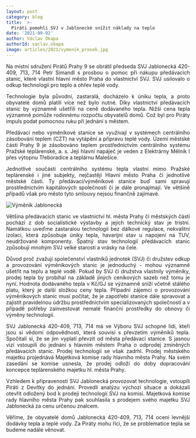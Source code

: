 ```yaml
---
layout: post
category: blog
title:  >-
  Piráti pomohli SVJ v Jablonecké snížit náklady na teplo
date: '2021-09-02'
author: Václav Okapa
authorId: vaclav.okapa
image: articles/2021/vymenik_prosek.jpg
---
```

<p style='text-align: justify;'>
Na místní sdružení Pirátů Prahy 9 se obrátil předseda SVJ Jablonecká 420-409, 713, 714 Petr Simandl s prosbou o pomoc při nákupu předávacích stanic, které vlastní hlavní město Praha do vlastnictví SVJ. SVJ usilovalo o odkup technologií pro teplo a ohřev teplé vody. 
</p><p style='text-align: justify;'>
Technologie byla původní, zastaralá, docházelo k úniku tepla, a proto obyvatelé domů platili více než bylo nutné. Díky vlastnictví předávacích stanic by významně ušetřili na ceně dodávaného tepla. Nižší cena tepla významně pomůže rodinnému rozpočtu obyvatelů domů. Což byl pro Piráty impuls podat pomocnou ruku při jednání s městem.
</p><p style='text-align: justify;'>
Předávací nebo výměníkové stanice se využívají v systémech centrálního zásobování teplem (CZT) na vytápění a přípravu teplé vody. Území městské části Prahy 9 je zásobováno teplem prostřednictvím centrálního systému Pražské teplárenské, a. s. Její hlavní napáječ je veden z Elektrárny Mělník I přes výtopnu Třeboradice a teplárnu Malešice.
</p><p style='text-align: justify;'>
Jednotlivé součásti centrálního systému tepla vlastní mimo Pražské teplárenské i jiné subjekty, nejčastěji Hlavní město Praha či jednotlivé městské části. Ty předávací/výměníkové stanice buď sami spravují prostřednictvím kapitálových společností či je dále pronajímají. Ve většině případů však pro město tyto smlouvy nejsou finančně zajímavé.
</p><p style='text-align: justify;'>
<img src="https://praha9.pirati.cz/assets/img/articles/2021/vymenik_prosek2.jpg" alt="Výměník Jablonecká">
</p><p style='text-align: justify;'>
Většina předávacích stanic ve vlastnictví hl. města Prahy či městských částí pochází z dob socialistické výstavby a jejich technický stav je tristní. Namátkou uveďme zastaralou technologii bez dálkové regulace, nekvalitní izolaci, která způsobuje úniky tepla, havarijní stav u napojení na TUV, neudržované komponenty. Špatný stav technologií předávacích stanic způsobují mnohým SVJ velké starosti a vrásky na čele.
</p><p style='text-align: justify;'>
Důvod proč zvažují společenství vlastníků jednotek (SVJ) či družstev odkup a provozování výměníkových stanic je jednoduchý - mohou významně ušetřit na teplu a teplé vodě. Pokud by SVJ či družstva vlastnily výměníky, prodej tepla by probíhal na základě jiných ceníkových sazeb než tomu je nyní. Hodnota dodávaného tepla v Kč/GJ se významně sníží včetně stálého platu, který je další složkou ceny tepla. Případní zájemci o provozování výměníkových stanic musí počítat, že je zapotřebí stanice dále spravovat a zajistit pravidelnou údržbu prostřednictvím specializovaných společností a v případě potřeby zainvestovat nemalé finanční prostředky do obnovy či výměny technologií.
</p><p style='text-align: justify;'>
SVJ Jablonecká 420-409, 713, 714 má ve Výboru SVJ schopné lidi, kteří jsou si vědomi odpovědnosti, která souvisí s převzetím výměníků tepla. Spočítali si, že se jim vyplatí převzít od města předávací stanice. S jasnou vizí vstoupili do jednání s hlavním městem Praha o odprodej zmíněných předávacích stanic. Prodej technologií se však zadrhl. Prodej městského majetku projednává Majetková komise rady hlavního města Prahy. Na svém zasedání se komise usnesla, že prodej odloží do doby dopracování koncepce teplárenského majetku hl. města Prahy.
</p><p style='text-align: justify;'>
Vzhledem k připravenosti SVJ Jablonecká provozovat technologie, vstoupili Piráti z Devítky do jednání. Provedli analýzu výchozí situace a dokázali otevřít odložený bod k prodeji technologií SVJ na komisi. Majetková komise rady hlavního města Prahy pak souhlasila s prodejem svého majetku SVJ Jablonecká za cenu určenou znalcem. 
</p><p style='text-align: justify;'>
Věříme, že obyvatelé domů Jablonecká 420-409, 713, 714 ocení levnější dodávky tepla a teplé vody. Za Piráty mohu říci, že se problematice tepla se budeme nadále věnovat.
</p>
